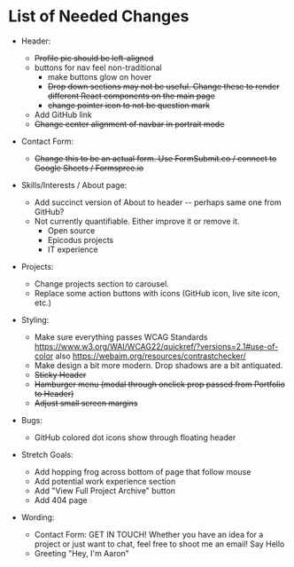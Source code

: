 # List of Needed Changes

- Header:
  - ~~Profile pic should be left-aligned~~
  - buttons for nav feel non-traditional
    - make buttons glow on hover
    - ~~Drop down sections may not be useful. Change these to render different React components on the main page~~
    - ~~change pointer icon to not be question mark~~
  - Add GitHub link
  - ~~Change center alignment of navbar in portrait mode~~

- Contact Form:
  - ~~Change this to be an actual form. Use FormSubmit.co / connect to Google Sheets / Formspree.io~~

- Skills/Interests / About page:
  - Add succinct version of About to header -- perhaps same one from GitHub?
  - Not currently quantifiable. Either improve it or remove it.
    - Open source
    - Epicodus projects
    - IT experience

- Projects:
  - Change projects section to carousel.
  - Replace some action buttons with icons (GitHub icon, live site icon, etc.)

- Styling:
  - Make sure everything passes WCAG Standards https://www.w3.org/WAI/WCAG22/quickref/?versions=2.1#use-of-color also https://webaim.org/resources/contrastchecker/
  - Make design a bit more modern. Drop shadows are a bit antiquated.
  - ~~Sticky Header~~
  - ~~Hamburger menu (modal through onclick prop passed from Portfolio to Header)~~
  - ~~Adjust small screen margins~~


- Bugs:
  - GitHub colored dot icons show through floating header


- Stretch Goals:
  - Add hopping frog across bottom of page that follow mouse
  - Add potential work experience section
  - Add "View Full Project Archive" button
  - Add 404 page

- Wording:
  - Contact Form: GET IN TOUCH!
    Whether you have an idea for a project or just want to chat, feel free to shoot me an email! Say Hello
  - Greeting "Hey, I'm Aaron"